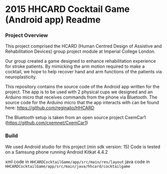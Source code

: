 # 2015 HHCARD Cocktail Game (Android app) Readme

### Project Overview
This project comprised the HCARD (Human Centred Design of Assistive and Rehabilitation Devices) 
group project module at Imperial College London. 

Our group created a game designed to enhance rehabilitation experience for stroke patients.
By mimicking the arm motion required to make a cocktail, we hope to help recover hand and arm functions
of the patients via neuroplasticity. 

This repository contains the source code of the Android app written for the project. The app is to be used with 
2 physical cups we designed and an Arduino micro that receives commands from the phone via Bluetooth. 
The source code for the Arduino micro that the app interacts with can be found here: https://github.com/reginalio/HHCARD

The Bluetooth setup is taken from an open source project CxemCar1 (https://github.com/cxemnet/CxemCar1)

### Build
We used Android studio for this project (min sdk version: 15)
Code is tested on a Samsung phone running Android Kitkat 4.4.2

xml code in `HHCARDCocktailGame/app/src/main/res/layout`
java code in `HHCARDCocktailGame/app/src/main/java/hhcard/cocktailgame`
 
